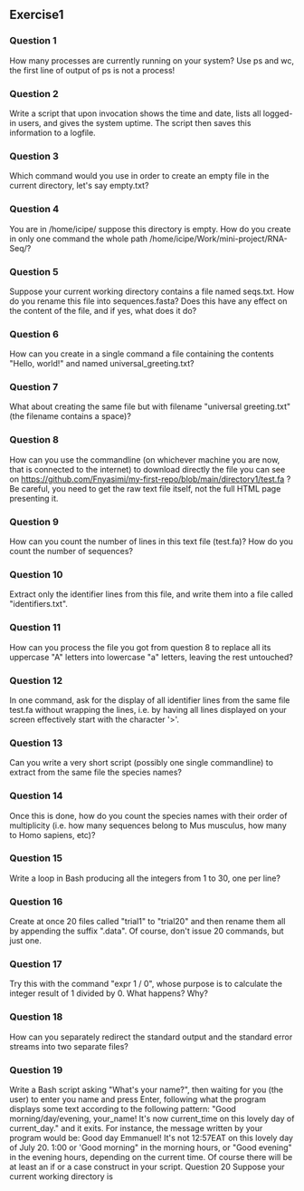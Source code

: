 ## Exercise1
### Question 1 
How many processes are currently running on your system? Use ps and wc, the first line of output of ps is not a process!

### Question 2 
Write a script that upon invocation shows the time and date, lists all logged-in users, and gives the system uptime. The script then saves this information to a logfile.
### Question 3 
Which command would you use in order to create an empty file in the current directory, let's say empty.txt?

### Question 4 
You are in /home/icipe/ suppose this directory is empty. How do you create in only one command the whole path /home/icipe/Work/mini-project/RNA-Seq/?

### Question 5 
Suppose your current working directory contains a file named seqs.txt. How do you rename this file into sequences.fasta? Does this have any effect on the content of the file, and if yes, what does it do?

### Question 6 
How can you create in a single command a file containing the contents "Hello, world!" and named universal_greeting.txt?

### Question 7 
What about creating the same file but with filename "universal greeting.txt" (the filename contains a space)?

### Question 8 
How can you use the commandline (on whichever machine you are now, that is connected to the internet) to download directly the file you can see on https://github.com/Fnyasimi/my-first-repo/blob/main/directory1/test.fa ? Be careful, you need to get the raw text file itself, not the full HTML page presenting it.

### Question 9 
How can you count the number of lines in this text file (test.fa)? How do you count the number of sequences?

### Question 10 
Extract only the identifier lines from this file, and write them into a file called "identifiers.txt".

### Question 11 
How can you process the file you got from question 8 to replace all its uppercase "A" letters into lowercase "a" letters, leaving the rest untouched?

### Question 12 
In one command, ask for the display of all identifier lines from the same file test.fa without wrapping the lines, i.e. by having all lines displayed on your screen effectively start with the character '>'.

### Question 13 
Can you write a very short script (possibly one single commandline) to extract from the same file the species names?

### Question 14 
Once this is done, how do you count the species names with their order of multiplicity (i.e. how many sequences belong to Mus musculus, how many to Homo sapiens, etc)?

### Question 15 
Write a loop in Bash producing all the integers from 1 to 30, one per line?

### Question 16 
Create at once 20 files called "trial1" to "trial20" and then rename them all by appending the suffix ".data". Of course, don't issue 20 commands, but just one.

### Question 17 
Try this with the command "expr 1 / 0", whose purpose is to calculate the integer result of 1 divided by 0. What happens? Why?

### Question 18 
How can you separately redirect the standard output and the standard error streams into two separate files?

### Question 19 
Write a Bash script asking "What's your name?", then waiting for you (the user) to enter you name and press Enter, following what the program displays some text according to the following pattern: "Good morning/day/evening, your_name! It's now current_time on this lovely day of current_day." and it exits.
For instance, the message written by your program would be:
Good day Emmanuel! It's not 12:57EAT on this lovely day of July 20. 1:00 or 'Good morning" in the morning hours, or "Good evening" in the evening hours, depending on the current time. Of course there will be at least an if or a case construct in your script. Question 20 Suppose your current working directory is 
